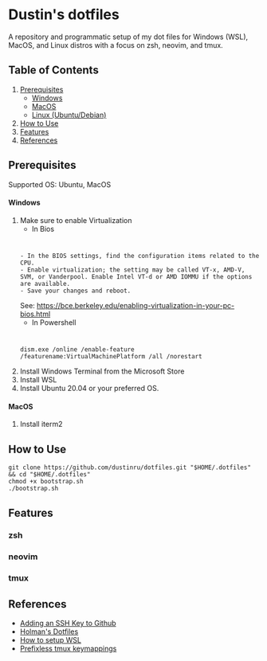 # Dustin's dotfiles
A repository and programmatic setup of my dot files for Windows (WSL), MacOS, and Linux distros with a focus on zsh, neovim, and tmux.
## Table of Contents
1. [Prerequisites](#prerequisites)
    - [Windows](#windows)
    - [MacOS](#macos)
    - [Linux (Ubuntu/Debian)](#linux-ubuntudebian)
2. [How to Use](#how-to-use)
3. [Features](#features)
4. [References](#references)
## Prerequisites
Supported OS: Ubuntu, MacOS
#### Windows
1. Make sure to enable Virtualization
   * In Bios
   #
       - In the BIOS settings, find the configuration items related to the CPU.
       - Enable virtualization; the setting may be called VT-x, AMD-V, SVM, or Vanderpool. Enable Intel VT-d or AMD IOMMU if the options are available.
       - Save your changes and reboot.
      See: https://bce.berkeley.edu/enabling-virtualization-in-your-pc-bios.html
   * In Powershell
   #
       dism.exe /online /enable-feature /featurename:VirtualMachinePlatform /all /norestart
2. Install Windows Terminal from the Microsoft Store
3. Install WSL
4. Install Ubuntu 20.04 or your preferred OS.
#### MacOS
1. Install iterm2
## How to Use
```
git clone https://github.com/dustinru/dotfiles.git "$HOME/.dotfiles" && cd "$HOME/.dotfiles"
chmod +x bootstrap.sh
./bootstrap.sh
```
## Features
### zsh
### neovim
### tmux
## References
* [Adding an SSH Key to Github](https://docs.github.com/en/authentication/connecting-to-github-with-ssh/generating-a-new-ssh-key-and-adding-it-to-the-ssh-agent#adding-your-ssh-key-to-the-ssh-agent)
* [Holman's Dotfiles](https://github.com/holman/dotfiles)
* [How to setup WSL](https://docs.microsoft.com/en-us/windows/wsl/install)
* [Prefixless tmux keymappings](https://zserge.com/posts/tmux/)